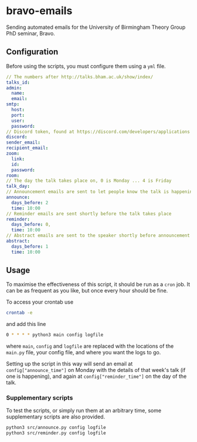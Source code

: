 # bravo-emails

Sending automated emails for the University of Birmingham Theory Group PhD seminar, Bravo.

## Configuration

Before using the scripts, you must configure them using a `yml` file.

```yml
// The numbers after http://talks.bham.ac.uk/show/index/
talks_id: 
admin:
  name: 
  email:
smtp:
  host: 
  port:
  user:
  password:
// Discord token, found at https://discord.com/developers/applications
discord:
sender_email:
recipient_email:
zoom:
  link:
  id:
  password:
room:
// The day the talk takes place on, 0 is Monday ... 4 is Friday
talk_day:
// Announcement emails are sent to let people know the talk is happening
announce:
  days_before: 2
  time: 10:00
// Reminder emails are sent shortly before the talk takes place
reminder:
  days_before: 0,
  time: 10:00
// Abstract emails are sent to the speaker shortly before announcement
abstract:
  days_before: 1 
  time: 10:00
```

## Usage

To maximise the effectiveness of this script, it should be run as a `cron` job.
It can be as frequent as you like, but once every hour should be fine.

To access your crontab use

```sh
crontab -e
```

and add this line

```sh
0 * * * * python3 main config logfile
```

where `main`, `config` and `logfile` are replaced with the locations of the `main.py` file, your config file, and where you want the logs to go.

Setting up the script in this way will send an email at `config["announce_time"]` on Monday with the details of that week's talk (if one is happening), and again at `config["reminder_time"]` on the day of the talk.

### Supplementary scripts

To test the scripts, or simply run them at an arbitrary time, some supplementary scripts are also provided.

```sh
python3 src/announce.py config logfile
python3 src/reminder.py config logfile
```
